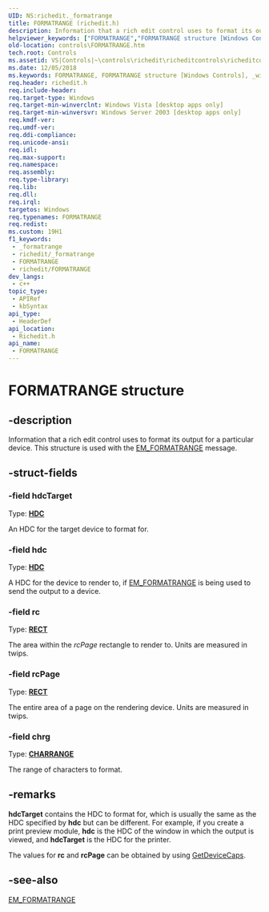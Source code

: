 ```yaml
---
UID: NS:richedit._formatrange
title: FORMATRANGE (richedit.h)
description: Information that a rich edit control uses to format its output for a particular device. This structure is used with the EM_FORMATRANGE message.
helpviewer_keywords: ["FORMATRANGE","FORMATRANGE structure [Windows Controls]","_win32_FORMATRANGE_str","_win32_FORMATRANGE_str_cpp","controls.FORMATRANGE","controls._win32_FORMATRANGE_str","richedit/FORMATRANGE"]
old-location: controls\FORMATRANGE.htm
tech.root: Controls
ms.assetid: VS|Controls|~\controls\richedit\richeditcontrols\richeditcontrolreference\richeditstructures\formatrange.htm
ms.date: 12/05/2018
ms.keywords: FORMATRANGE, FORMATRANGE structure [Windows Controls], _win32_FORMATRANGE_str, _win32_FORMATRANGE_str_cpp, controls.FORMATRANGE, controls._win32_FORMATRANGE_str, richedit/FORMATRANGE
req.header: richedit.h
req.include-header: 
req.target-type: Windows
req.target-min-winverclnt: Windows Vista [desktop apps only]
req.target-min-winversvr: Windows Server 2003 [desktop apps only]
req.kmdf-ver: 
req.umdf-ver: 
req.ddi-compliance: 
req.unicode-ansi: 
req.idl: 
req.max-support: 
req.namespace: 
req.assembly: 
req.type-library: 
req.lib: 
req.dll: 
req.irql: 
targetos: Windows
req.typenames: FORMATRANGE
req.redist: 
ms.custom: 19H1
f1_keywords:
 - _formatrange
 - richedit/_formatrange
 - FORMATRANGE
 - richedit/FORMATRANGE
dev_langs:
 - c++
topic_type:
 - APIRef
 - kbSyntax
api_type:
 - HeaderDef
api_location:
 - Richedit.h
api_name:
 - FORMATRANGE
---
```


# FORMATRANGE structure


## -description

Information that a rich edit control uses to format its output for a particular device. This structure is used with the <a href="/windows/win32/controls/em-formatrange">EM_FORMATRANGE</a> message.

## -struct-fields

### -field hdcTarget

Type: <b><a href="/windows/desktop/WinProg/windows-data-types">HDC</a></b>

An HDC for the target device to format for.

### -field hdc

Type: <b><a href="/windows/desktop/WinProg/windows-data-types">HDC</a></b>

A HDC for the device to render to, if <a href="/windows/win32/controls/em-formatrange">EM_FORMATRANGE</a> is being used to send the output to a device.

### -field rc

Type: <b><a href="/windows/desktop/api/windef/ns-windef-rect">RECT</a></b>

The area within the <i>rcPage</i> rectangle to render to. Units are measured in twips.

### -field rcPage

Type: <b><a href="/windows/desktop/api/windef/ns-windef-rect">RECT</a></b>

The entire area of a page on the rendering device. Units are measured in twips.

### -field chrg

Type: <b><a href="/windows/win32/api/richedit/ns-richedit-charrange">CHARRANGE</a></b>

The range of characters to format.

## -remarks

<b>hdcTarget</b> contains the HDC to format for, which is usually the same as the HDC specified by <b>hdc</b> but can be different. For example, if you create a print preview module, <b>hdc</b> is the HDC of the window in which the output is viewed, and <b>hdcTarget</b> is the HDC for the printer. 
	

The values for <b>rc</b> and <b>rcPage</b> can be obtained by using <a href="/windows/desktop/api/wingdi/nf-wingdi-getdevicecaps">GetDeviceCaps</a>.

## -see-also

<a href="/windows/win32/controls/em-formatrange">EM_FORMATRANGE</a>

